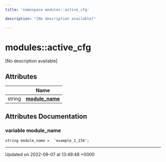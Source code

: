 ```yaml
---
title: 'namespace modules::active_cfg'

description: "[No description available]"

---
```


# modules::active_cfg



[No description available]

## Attributes

|                | Name           |
| -------------- | -------------- |
| string | **[module_name](/documentation/code/namespaces/namespacemodules_1_1active__cfg/#variable-module-name)**  |



## Attributes Documentation

### variable module_name

```
string module_name =  'example_1_234';
```





-------------------------------

Updated on 2022-09-07 at 13:49:48 +0000